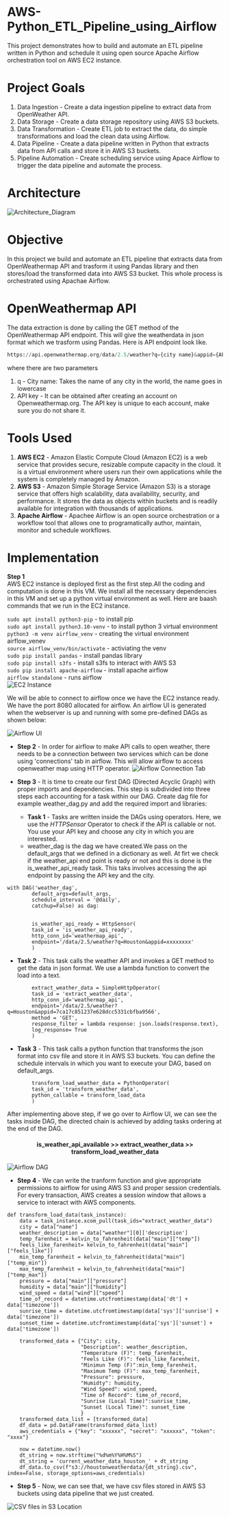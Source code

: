 # AWS-Python_ETL_Pipeline_using_Airflow
This project demonstrates how to build and automate an ETL pipeline written in Python and schedule it using open source Apache Airflow orchestration tool on AWS EC2 instance.


# Project Goals 

1. Data Ingestion - Create a data ingestion pipeline to extract data from OpenWeather API.
2. Data Storage - Create a data storage repository using AWS S3 buckets.
3. Data Transformation - Create ETL job to extract the data, do simple transformations and load the clean data using Airflow.
4. Data Pipeline - Create a data pipeline written in Python that extracts data from API calls and store it in AWS S3 buckets.
5. Pipeline Automation - Create scheduling service using Apace Airflow to trigger the data pipeline and automate the process.

# Architecture

![Architecture_Diagram](https://github.com/srajeevan/AWS-Python_ETL_Pipeline_using_Airflow/assets/16627503/45e4047a-2d7b-4134-9b9f-d2ef31dba318)


# Objective
In this project we build and automate an ETL pipeline that extracts data from OpenWeathermap API and trasform it using Pandas library and then stores/load the transformed data into AWS S3 bucket.
This whole process is orchestrated using Apachae Airflow.

# OpenWeathermap API
The data extraction is done by calling the GET method of the OpenWeathermap API endpoint.
This will give the weatherdata in json format which we trasform using Pandas.
Here is API endpoint look like.
```python
https://api.openweathermap.org/data/2.5/weather?q={city name}&appid={API key}
```
where there are two parameters
1. q - City name: Takes the name of any city in the world, the name goes in lowercase
2. API key - It can be obtained after creating an account on Openweathermap.org. The API key is unique to each account, make sure you do not share it.

# Tools Used

1. **AWS EC2** - Amazon Elastic Compute Cloud (Amazon EC2) is a web service that provides secure, resizable compute capacity in the cloud. It is a virtual environment where users run their own applications while the system is completely managed by Amazon.
2. **AWS S3** - Amazon Simple Storage Service (Amazon S3) is a storage service that offers high scalability, data availability, security, and performance. It stores the data as objects within buckets and is readily available for integration with thousands of applications.
3. **Apache Airflow** - Apachee Airflow is an open source orchestration or a workflow tool that allows one to programatically author, maintain, monitor and schedule workflows.

# Implementation

**Step 1** <br/>
AWS EC2 instance is deployed first as the first step.All the coding and computation is done in this VM.
We install all the necessary dependencies in this VM and set up a python virtual environment as well.
Here are baash commands that we run in the EC2 instance.

```sudo apt install python3-pip``` - to install pip <br/>
```sudo apt install python3.10-venv``` - to install python 3 virtual environment <br/>
```python3 -m venv airflow_venv``` - creating the virtual environment airflow_venev <br/>
```source airflow_venv/bin/activate``` - activiating the venv <br/>
```sudo pip install pandas``` - install pandas library <br/>
```sudo pip install s3fs``` - install s3fs to interact with AWS S3 <br/>
```sudo pip install apache-airflow``` - install apache airflow <br/>
```airflow standalone``` - runs airflow <br/>
![EC2 Instance](https://github.com/srajeevan/AWS-Python_ETL_Pipeline_using_Airflow/blob/main/images/EC2_Instance.png)

We will be able to connect to airflow once we have the EC2 instance ready.
We have the port 8080 allocated for airflow.
An airflow UI is generated when the webserver is up and running with some pre-defined DAGs as shown below:

![Airflow UI](https://github.com/srajeevan/AWS-Python_ETL_Pipeline_using_Airflow/blob/main/images/airflow_UI.png)

* **Step 2** - In order for airflow to make API calls to open weather, there needs to be a connection between two services which can be done using 'connections' tab in airflow. This will allow airflow to access openweather map using HTTP operator.
![Airflow Connection Tab](https://github.com/srajeevan/AWS-Python_ETL_Pipeline_using_Airflow/blob/main/images/Airflow_Connection.png)

* **Step 3** - It is time to create our first DAG (Directed Acyclic Graph) with proper imports and dependencies. This step is subdivided into three steps each accounting for a task within our DAG. Create dag file for example weather_dag.py and add the required import and libraries:
     * **Task 1** - Tasks are written inside the DAGs using operators. Here, we use the *HTTPSensor* Operator to check if the API is callable or not. You use your API key and choose any city in which you are interested.
     * weather_dag is the dag we have created.We pass on the default_args that we defined in a dictionary as well.
       At firt we check if the weather_api end point is ready or not and this is done is the is_weather_api_ready task.
       This taks involves accessing the api endpoint by passing the API key and the city.

```
with DAG('weather_dag',
        default_args=default_args,
        schedule_interval = '@daily',
        catchup=False) as dag:


        is_weather_api_ready = HttpSensor(
        task_id = 'is_weather_api_ready',
        http_conn_id='weathermap_api',
        endpoint='/data/2.5/weather?q=Houston&appid=xxxxxxxx'    
        )
```
 * **Task 2** - This task calls the weather API and invokes a GET method to get the data in json format. We use a lambda function to convert the load into a text.
```
        extract_weather_data = SimpleHttpOperator(
        task_id = 'extract_weather_data',
        http_conn_id='weathermap_api',
        endpoint='/data/2.5/weather?q=Houston&appid=7ca17c851237e628dcc5331cbfba9566',    
        method = 'GET',
        response_filter = lambda response: json.loads(response.text),
        log_response= True
        )
```

  * **Task 3** - This task calls a python function that transforms the json format into csv file and store it in AWS S3 buckets. You can define the schedule intervals in which you want to execute your DAG, based on default_args.
```
        transform_load_weather_data = PythonOperator(
        task_id = 'transform_weather_data',
        python_callable = transform_load_data
        )
```
 After implementing above step, if we go over to Airflow UI, we can see the tasks inside DAG, the directed chain is achieved by adding tasks ordering at the end of the DAG.
 <h4 align ='center' >   is_weather_api_available >> extract_weather_data >> transform_load_weather_data </h4>

 ![Airflow DAG](https://github.com/srajeevan/AWS-Python_ETL_Pipeline_using_Airflow/blob/main/images/Airflow_Dag.png)

 * **Step 4** - We can write the tranform function and give appropriate permissions to airflow for using AWS S3 and proper session credentials. For every transaction, AWS creates a session window that allows a service to interact with AWS components.
```
def transform_load_data(task_instance):
    data = task_instance.xcom_pull(task_ids="extract_weather_data")
    city = data["name"]
    weather_description = data["weather"][0]['description']
    temp_farenheit = kelvin_to_fahrenheit(data["main"]["temp"])
    feels_like_farenheit= kelvin_to_fahrenheit(data["main"]["feels_like"])
    min_temp_farenheit = kelvin_to_fahrenheit(data["main"]["temp_min"])
    max_temp_farenheit = kelvin_to_fahrenheit(data["main"]["temp_max"])
    pressure = data["main"]["pressure"]
    humidity = data["main"]["humidity"]
    wind_speed = data["wind"]["speed"]
    time_of_record = datetime.utcfromtimestamp(data['dt'] + data['timezone'])
    sunrise_time = datetime.utcfromtimestamp(data['sys']['sunrise'] + data['timezone'])
    sunset_time = datetime.utcfromtimestamp(data['sys']['sunset'] + data['timezone'])

    transformed_data = {"City": city,
                        "Description": weather_description,
                        "Temperature (F)": temp_farenheit,
                        "Feels Like (F)": feels_like_farenheit,
                        "Minimun Temp (F)":min_temp_farenheit,
                        "Maximum Temp (F)": max_temp_farenheit,
                        "Pressure": pressure,
                        "Humidty": humidity,
                        "Wind Speed": wind_speed,
                        "Time of Record": time_of_record,
                        "Sunrise (Local Time)":sunrise_time,
                        "Sunset (Local Time)": sunset_time                        
                        }
    transformed_data_list = [transformed_data]
    df_data = pd.DataFrame(transformed_data_list)
    aws_credentials = {"key": "xxxxxx", "secret": "xxxxxx", "token": "xxxx"}

    now = datetime.now()
    dt_string = now.strftime("%d%m%Y%H%M%S")
    dt_string = 'current_weather_data_houston_' + dt_string
    df_data.to_csv(f"s3://houstonweatherdata/{dt_string}.csv", index=False, storage_options=aws_credentials)
```

* **Step 5** - Now, we can see that, we have csv files stored in AWS S3 buckets using data pipeline that we just created.

 ![CSV files in S3 Location](https://github.com/srajeevan/AWS-Python_ETL_Pipeline_using_Airflow/blob/main/images/s3_bucket.png)

